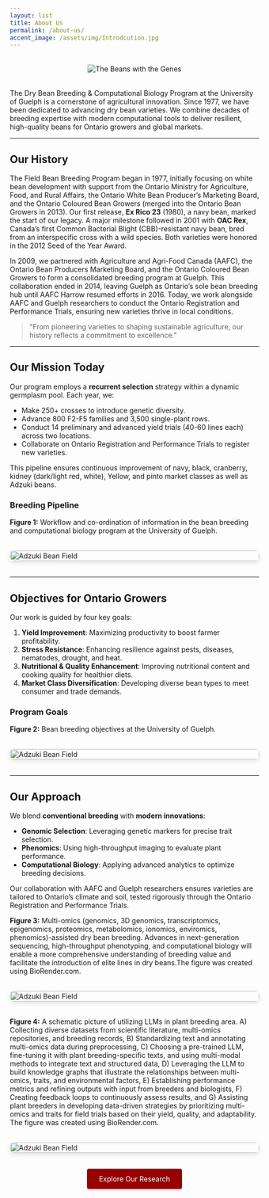 ```yaml
---
layout: list
title: About Us
permalink: /about-us/
accent_image: /assets/img/Introdcution.jpg
---
```


<div style="text-align: center; margin: 2rem 0;">
  <img src="/assets/img/BWG.jpg" alt="The Beans with the Genes" style="max-width: 300px; margin: 0 1rem;">
</div>

The Dry Bean Breeding & Computational Biology Program at the University of Guelph is a cornerstone of agricultural innovation. Since 1977, we have been dedicated to advancing dry bean varieties. We combine decades of breeding expertise with modern computational tools to deliver resilient, high-quality beans for Ontario growers and global markets.

---

## Our History

The Field Bean Breeding Program began in 1977, initially focusing on white bean development with support from the Ontario Ministry for Agriculture, Food, and Rural Affairs, the Ontario White Bean Producer’s Marketing Board, and the Ontario Coloured Bean Growers (merged into the Ontario Bean Growers in 2013). Our first release, **Ex Rico 23** (1980), a navy bean, marked the start of our legacy. A major milestone followed in 2001 with **OAC Rex**, Canada’s first Common Bacterial Blight (CBB)-resistant navy bean, bred from an interspecific cross with a wild species. Both varieties were honored in the 2012 Seed of the Year Award.

In 2009, we partnered with Agriculture and Agri-Food Canada (AAFC), the Ontario Bean Producers Marketing Board, and the Ontario Coloured Bean Growers to form a consolidated breeding program at Guelph. This collaboration ended in 2014, leaving Guelph as Ontario’s sole bean breeding hub until AAFC Harrow resumed efforts in 2016. Today, we work alongside AAFC and Guelph researchers to conduct the Ontario Registration and Performance Trials, ensuring new varieties thrive in local conditions.

> "From pioneering varieties to shaping sustainable agriculture, our history reflects a commitment to excellence."  

---

## Our Mission Today

Our program employs a **recurrent selection** strategy within a dynamic germplasm pool. Each year, we:
- Make 250+ crosses to introduce genetic diversity.
- Advance 800 F2-F5 families and 3,500 single-plant rows.
- Conduct 14 preliminary and advanced yield trials (40-60 lines each) across two locations.
- Collaborate on Ontario Registration and Performance Trials to register new varieties.

This pipeline ensures continuous improvement of navy, black, cranberry, kidney (dark/light red, white), Yellow, and pinto market classes as well as Adzuki beans.

### Breeding Pipeline
**Figure 1:** Workflow and co-ordination of information in the bean breeding and computational biology program at the University of Guelph. 

<div class="gallery" style="display: grid; grid-template-columns: repeat(auto-fit, minmax(250px, 1fr)); gap: 1rem; margin: 2rem 0;">
  <figure style="margin: 0; position: relative; overflow: hidden; border-radius: 8px; box-shadow: 0 4px 8px rgba(0,0,0,0.1);">
    <img src="/assets/img/A1.jpg" alt="Adzuki Bean Field" style="width: 100%; height: auto; transition: transform 0.3s;">
    <figcaption style="position: absolute; bottom: 0; left: 0; right: 0; background: rgba(0,0,0,0.7); color: white; padding: 0.5rem; text-align: center; opacity: 0; transition: opacity 0.3s;">Adzuki Bean Field Trial</figcaption>
  </figure>
</div>

---

## Objectives for Ontario Growers

Our work is guided by four key goals:

1. **Yield Improvement**: Maximizing productivity to boost farmer profitability.
2. **Stress Resistance**: Enhancing resilience against pests, diseases, nematodes, drought, and heat.
3. **Nutritional & Quality Enhancement**: Improving nutritional content and cooking quality for healthier diets.
4. **Market Class Diversification**: Developing diverse bean types to meet consumer and trade demands.

### Program Goals
**Figure 2:** Bean breeding objectives at the University of Guelph.        

<div class="gallery" style="display: grid; grid-template-columns: repeat(auto-fit, minmax(250px, 1fr)); gap: 1rem; margin: 2rem 0;">
  <figure style="margin: 0; position: relative; overflow: hidden; border-radius: 8px; box-shadow: 0 4px 8px rgba(0,0,0,0.1);">
    <img src="/assets/img/A2.jpg" alt="Adzuki Bean Field" style="width: 100%; height: auto; transition: transform 0.3s;">
    <figcaption style="position: absolute; bottom: 0; left: 0; right: 0; background: rgba(0,0,0,0.7); color: white; padding: 0.5rem; text-align: center; opacity: 0; transition: opacity 0.3s;">Adzuki Bean Field Trial</figcaption>
  </figure>
</div>

---

## Our Approach

We blend **conventional breeding** with **modern innovations**:
- **Genomic Selection**: Leveraging genetic markers for precise trait selection.
- **Phenomics**: Using high-throughput imaging to evaluate plant performance.
- **Computational Biology**: Applying advanced analytics to optimize breeding decisions.

Our collaboration with AAFC and Guelph researchers ensures varieties are tailored to Ontario’s climate and soil, tested rigorously through the Ontario Registration and Performance Trials.

**Figure 3:** Multi-omics (genomics, 3D genomics, transcriptomics, epigenomics, proteomics, metabolomics, ionomics, enviromics, phenomics)-assisted dry bean breeding. Advances in next-generation sequencing, high-throughput phenotyping, and computational biology will enable a more comprehensive understanding of breeding value and facilitate the introduction of elite lines in dry beans.The figure was created using BioRender.com. 

<div class="gallery" style="display: grid; grid-template-columns: repeat(auto-fit, minmax(250px, 1fr)); gap: 1rem; margin: 2rem 0;">
  <figure style="margin: 0; position: relative; overflow: hidden; border-radius: 8px; box-shadow: 0 4px 8px rgba(0,0,0,0.1);">
    <img src="/assets/img/A3.jpg" alt="Adzuki Bean Field" style="width: 100%; height: auto; transition: transform 0.3s;">
    <figcaption style="position: absolute; bottom: 0; left: 0; right: 0; background: rgba(0,0,0,0.7); color: white; padding: 0.5rem; text-align: center; opacity: 0; transition: opacity 0.3s;">Adzuki Bean Field Trial</figcaption>
  </figure>
</div>

**Figure 4:** A schematic picture of utilizing LLMs in plant breeding area. A) Collecting diverse datasets from scientific literature, multi-omics repositories, and breeding records, B) Standardizing text and annotating multi-omics data during preprocessing, C) Choosing a pre-trained LLM, fine-tuning it with plant breeding-specific texts, and using multi-modal methods to integrate text and structured data, D) Leveraging the LLM to build knowledge graphs that illustrate the relationships between multi-omics, traits, and environmental factors, E) Establishing performance metrics and refining outputs with input from breeders and biologists, F) Creating feedback loops to continuously assess results, and G) Assisting plant breeders in developing data-driven strategies by prioritizing multi-omics and traits for field trials based on their yield, quality, and adaptability. The figure was created using BioRender.com.  

<div class="gallery" style="display: grid; grid-template-columns: repeat(auto-fit, minmax(250px, 1fr)); gap: 1rem; margin: 2rem 0;">
  <figure style="margin: 0; position: relative; overflow: hidden; border-radius: 8px; box-shadow: 0 4px 8px rgba(0,0,0,0.1);">
    <img src="/assets/img/A4.jpg" alt="Adzuki Bean Field" style="width: 100%; height: auto; transition: transform 0.3s;">
    <figcaption style="position: absolute; bottom: 0; left: 0; right: 0; background: rgba(0,0,0,0.7); color: white; padding: 0.5rem; text-align: center; opacity: 0; transition: opacity 0.3s;">Adzuki Bean Field Trial</figcaption>
  </figure>
</div>

<div style="text-align: center; margin: 2rem 0;">
  <a href="/research/" class="btn" style="display: inline-block; padding: 0.75rem 1.5rem; background-color: rgb(150,0,0); color: white; text-decoration: none; border-radius: 4px; box-shadow: 0 2px 4px rgba(0,0,0,0.2);">Explore Our Research</a>
</div>

<style>
  .gallery figure:hover img { transform: scale(1.05); }
  .gallery figure:hover figcaption { opacity: 1; }
</style>
